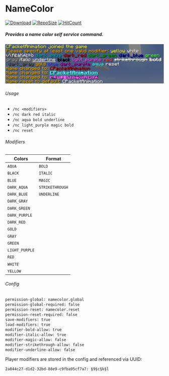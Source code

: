 # NameColor
[![Download](https://img.shields.io/github/downloads/blockparole/NameColor/latest/total.svg?label=download%20latest&style=popout-square)](https://github.com/blockparole/NameColor/releases/latest)
[![RepoSize](https://img.shields.io/github/languages/code-size/blockparole/NameColor.svg?label=repo%20size&style=popout-square)](https://github.com/blockparole/NameColor)
[![HitCount](http://hits.dwyl.com/blockparole/NameColor.svg)](https://github.com/blockparole/NameColor)

##### Provides a name color self service command.

![screenshot](screenshot.png)


###### Usage
 - `/nc <modifiers>`
 - `/nc dark red italic`
 - `/nc aqua bold underline`
 - `/nc light_purple magic bold`
 - `/nc reset`


###### Modifiers
|Colors         |Format          |
|---------------|----------------|
|`AQUA`         |`BOLD`          |
|`BLACK`        |`ITALIC`        |
|`BLUE`         |`MAGIC`         |
|`DARK_AQUA`    |`STRIKETHROUGH` |
|`DARK_BLUE`    |`UNDERLINE`     |
|`DARK_GRAY`    |                |
|`DARK_GREEN`   |                |
|`DARK_PURPLE`  |                |
|`DARK_RED`     |                |
|`GOLD`         |                |
|`GRAY`         |                |
|`GREEN`        |                |
|`LIGHT_PURPLE` |                |
|`RED`          |                |
|`WHITE`        |                |
|`YELLOW`       |                |


###### Config
```
permission-global: namecolor.global
permission-global-required: false
permission-reset: namecolor.reset
permission-reset-required: false
save-modifiers: true
load-modifiers: true
modifier-bold-allow: true
modifier-italic-allow: true
modifier-magic-allow: false
modifier-strikethrough-allow: false
modifier-underline-allow: false
```

Player modifiers are stored in the config and referenced via UUID:
```
2a844c27-d1d2-32bd-88e9-c9fba95cf7a7: §9§c§k§l
```
